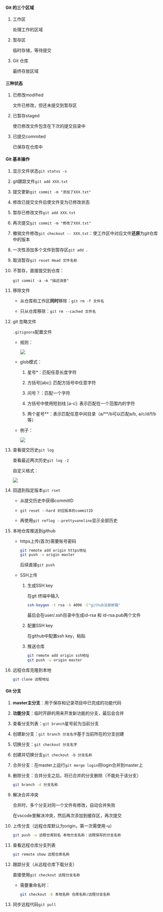 #### Git 的三个区域

1. 工作区
   
   处理工作的区域

2. 暂存区
   
   临时存储，等待提交

3. Git 仓库
   
   最终存放区域

#### 三种状态

1. 已修改modified
   
   文件已修改，但还未提交到暂存区

2. 已暂存staged
   
   使已修改文件包含在下次的提交目录中

3. 已提交commited
   
   已保存在仓库中

#### Git 基本操作

1. 显示文件状态`git status -s`

2. git跟踪文件`git add XXX.txt`

3. 提交更新`git commit -m "添加了XXX.txt"`

4. 修改已提交文件后使文件变为已修改状态

5. 暂存已修改文件`git add XXX.txt`

6. 再次提交`git commit -m "修改了XXX.txt"`

7. 撤销文件修改`git checkout -- XXX.txt`：使工作区中对应文件**还原**为git仓库中的版本

8. 一次性添加多个文件到暂存区`git add .`

9. 取消暂存`git reset Head 文件名称`

10. 不暂存，直接提交到仓库：
    
    `git commit -a -m "描述消息"`

11. 移除文件
    
    - 从仓库和工作区**同时**移除：`git rm -f 文件名`
    
    - 只从仓库移除：`git rm --cached 文件名`

12. git 忽略文件
    
    `.gitignore`配置文件
    
    - 规则：
      
      ![](C:\Users\chenkexu\AppData\Roaming\marktext\images\2022-07-16-20-39-48-image.png)
    
    - glob模式：
      
      1. 星号*：匹配任意长度字符
      
      2. 方括号[abc]: 匹配方括号中任意字符
      
      3. 问号？：匹配一个字符
      
      4. 方括号中使用短划线 [a-c]: 表示匹配在一个范围内的字符
      
      5. 两个星号**：表示匹配任意中间目录（a/**/b可以匹配a/b, a/c/d/f/b等）
    
    - 例子：
      
      ![](C:\Users\chenkexu\AppData\Roaming\marktext\images\2022-07-16-20-46-17-image.png)

13. 查看提交历史`git log`
    
    查看最近两次历史`git log -2` 
    
    自定义格式：
    
    ![](C:\Users\chenkexu\AppData\Roaming\marktext\images\2022-07-16-20-51-39-image.png)

14. 回退到指定版本`git rset`
    
    - 从提交历史中获得commitID
    
    - `git reset --hard 对应版本的commitID`
    
    - 再使用`git reflog --pretty=oneline`显示全部历史

15. 本地仓库推送到github
    
    - https上传(首次)需要账号密码
      
      ```bash
      git remote add origin https地址
      git push -u origin master
      ```
      
      后续直接`git push`
    
    - SSH上传
      
      1. 生成SSH key
         
         在git 终端中输入
         
         ```bash
         ssh-keygen -t rsa -b 4096 -C"github注册邮箱"
         ```
         
         最后会在user/.ssh目录中生成id-rsa 和 id-rsa.pub两个文件
      
      2. 配置SSH key
         
         在github中配置ssh key，粘贴
      
      3. 推送仓库
         
         ```bash
         git remote add origin ssh地址
         git push -u origin master
         ```

16. 远程仓库克隆到本地
    
    ```bash
    git clone 远程地址
    ```

#### Git 分支

1. **master主分支**：用于保存和记录项目中已完成的功能代码

2. **功能分支**：临时开辟的用来开发新功能的分支，最后会合并

3. 查看分支列表：`git branch`星号前为当前分支

4. 创建新分支：`git branch 分支名字`基于当前所在的分支创建

5. 切换分支：`git checkout 分支名字`

6. 创建并切换分支`git checkout -b 分支名称`

7. 合并分支：在master上运行`git merge login`将login合并到master上

8. 删除分支：合并分支之后，将已合并的分支删除（不能处于该分支）
   
   ```bash
   git branch -d 分支名称
   ```

9. 解决合并冲突
   
   合并时，多个分支对同一个文件有修改，自动合并失败
   
   在vscode里解决冲突，然后再次添加到缓存区，再次提交

10. 上传分支（远程仓库默认为origin，第一次需使用-u）
    
    ```bash
    git push -u 远程仓库别名 本地分支名称：远程保存的分支名称
    ```

11. 查看远程仓库分支列表
    
    ```bash
    git remote show 远程仓库名称
    ```

12. 跟踪分支（从远程仓库下载分支）
    
    直接使用`git checkout 远程分支名称`
    
    - 需要重命名时：
      
      ```bash
      git checkout -b 本地名称 仓库名称/远程分支名称
      ```

13. 同步远程代码`git pull`
